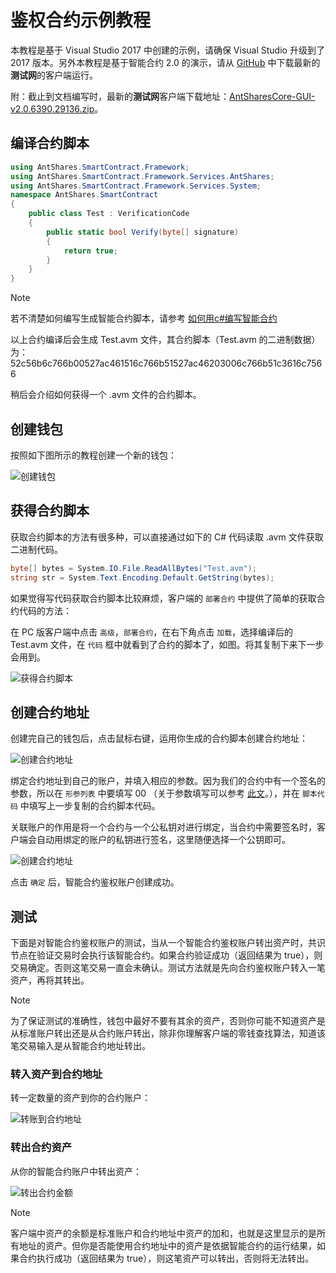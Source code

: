 # 鉴权合约示例教程

本教程是基于 Visual Studio 2017 中创建的示例，请确保 Visual Studio 升级到了 2017 版本。另外本教程是基于智能合约 2.0 的演示，请从 [GitHub](https://github.com/AntShares/AntSharesCore/releases) 中下载最新的**测试网**的客户端运行。

附：截止到文档编写时，最新的**测试网**客户端下载地址：[AntSharesCore-GUI-v2.0.6390.29136.zip](https://github.com/AntShares/AntSharesCore/releases/download/v2.0.0-preview2-04/AntSharesCore-GUI-v2.0.6390.29136.zip)。

## 编译合约脚本

```c#
using AntShares.SmartContract.Framework;
using AntShares.SmartContract.Framework.Services.AntShares;
using AntShares.SmartContract.Framework.Services.System;
namespace AntShares.SmartContract
{
    public class Test : VerificationCode
    {
        public static bool Verify(byte[] signature)
        {
            return true;
        }
    }
}
```

> [!Note]
> 若不清楚如何编写生成智能合约脚本，请参考 [如何用c#编写智能合约](../getting-started.md)
>

以上合约编译后会生成 Test.avm 文件，其合约脚本（Test.avm 的二进制数据）为：52c56b6c766b00527ac461516c766b51527ac46203006c766b51c3616c7566

稍后会介绍如何获得一个 .avm 文件的合约脚本。

## 创建钱包

按照如下图所示的教程创建一个新的钱包：

![创建钱包](~/images/w1.jpeg)

## 获得合约脚本

获取合约脚本的方法有很多种，可以直接通过如下的 C# 代码读取 .avm 文件获取二进制代码。

```c#
byte[] bytes = System.IO.File.ReadAllBytes("Test.avm");
string str = System.Text.Encoding.Default.GetString(bytes);
```

如果觉得写代码获取合约脚本比较麻烦，客户端的 `部署合约` 中提供了简单的获取合约代码的方法：

在 PC 版客户端中点击 `高级`，`部署合约`，在右下角点击 `加载`，选择编译后的 Test.avm 文件，在 `代码` 框中就看到了合约的脚本了，如图。将其复制下来下一步会用到。

![获得合约脚本](~/images/2017-07-06_11-43-46.png)

## 创建合约地址

创建完自己的钱包后，点击鼠标右键，运用你生成的合约脚本创建合约地址：

![创建合约地址](~/images/w2.jpeg)

绑定合约地址到自己的账户，并填入相应的参数。因为我们的合约中有一个签名的参数，所以在 `形参列表` 中要填写 00 （关于参数填写可以参考 [此文](Parameter.md)。），并在 `脚本代码` 中填写上一步复制的合约脚本代码。

关联账户的作用是将一个合约与一个公私钥对进行绑定，当合约中需要签名时，客户端会自动用绑定的账户的私钥进行签名，这里随便选择一个公钥即可。

![创建合约地址](~/images/w3.jpeg)

点击 `确定` 后，智能合约鉴权账户创建成功。

## 测试

下面是对智能合约鉴权账户的测试，当从一个智能合约鉴权账户转出资产时，共识节点在验证交易时会执行该智能合约。如果合约验证成功（返回结果为 true），则交易确定。否则这笔交易一直会未确认。测试方法就是先向合约鉴权账户转入一笔资产，再将其转出。

> [!Note]
> 为了保证测试的准确性，钱包中最好不要有其余的资产，否则你可能不知道资产是从标准账户转出还是从合约账户转出，除非你理解客户端的零钱查找算法，知道该笔交易输入是从智能合约地址转出。

### 转入资产到合约地址

转一定数量的资产到你的合约账户：

![转账到合约地址](~/images/w4.jpeg)

### 转出合约资产

从你的智能合约账户中转出资产：

![转出合约金额](~/images/w5.jpeg)



> [!Note]
> 客户端中资产的余额是标准账户和合约地址中资产的加和，也就是这里显示的是所有地址的资产。但你是否能使用合约地址中的资产是依据智能合约的运行结果，如果合约执行成功（返回结果为 true），则这笔资产可以转出，否则将无法转出。